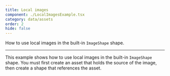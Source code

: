 ```yaml
---
title: Local images
component: ./LocalImagesExample.tsx
category: data/assets
order: 2
hide: false
---
```


How to use local images in the built-in `ImageShape` shape.

---

This example shows how to use local images in the built-in `ImageShape` shape. You must first create an asset that holds the source of the image, then create a shape that references the asset.
